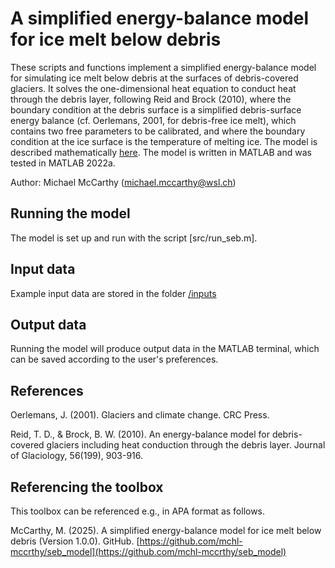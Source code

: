 # A simplified energy-balance model for ice melt below debris

These scripts and functions implement a simplified energy-balance model for simulating ice melt below debris at the surfaces of debris-covered glaciers. It solves the one-dimensional heat equation to conduct heat through the debris layer, following Reid and Brock (2010), where the boundary condition at the debris surface is a simplified debris-surface energy balance (cf. Oerlemans, 2001, for debris-free ice melt), which contains two free parameters to be calibrated, and where the boundary condition at the ice surface is the temperature of melting ice. The model is described mathematically [here](/docs/seb_model_description.pdf). The model is written in MATLAB and was tested in MATLAB 2022a.

Author: Michael McCarthy (michael.mccarthy@wsl.ch)

## Running the model
The model is set up and run with the script [src/run_seb.m]. 

## Input data 
Example input data are stored in the folder [/inputs](/inputs)

## Output data
Running the model will produce output data in the MATLAB terminal, which can be saved according to the user's preferences.

## References
Oerlemans, J. (2001). Glaciers and climate change. CRC Press.

Reid, T. D., & Brock, B. W. (2010). An energy-balance model for debris-covered glaciers including heat conduction through the debris layer. Journal of Glaciology, 56(199), 903-916.

## Referencing the toolbox
This toolbox can be referenced e.g., in APA format as follows.

McCarthy, M. (2025). A simplified energy-balance model for ice melt below debris (Version 1.0.0). GitHub. [https://github.com/mchl-mccrthy/seb_model](https://github.com/mchl-mccrthy/seb_model)
